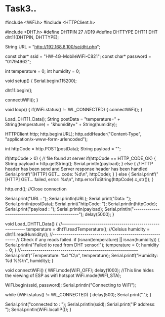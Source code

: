 # Task3..
#include <WiFi.h>
#include <HTTPClient.h>

#include <DHT.h> 
#define DHTPIN 27 //D19 
#define DHTTYPE DHT11 
DHT dht11(DHTPIN, DHTTYPE); 

String URL = "http://192.168.8.100/se/dht.php";

const char* ssid = "HW-4G-MobileWiFi-C821"; 
const char* password = "01794962"; 

int temperature = 0;
int humidity = 0;

void setup() {
  Serial.begin(115200);

  dht11.begin(); 
  
  connectWiFi();
}

void loop() {
  if(WiFi.status() != WL_CONNECTED) {
    connectWiFi();
  }

  Load_DHT11_Data();
  String postData = "temperature=" + String(temperature) + "&humidity=" + String(humidity);
  
  HTTPClient http;
  http.begin(URL);
  http.addHeader("Content-Type", "application/x-www-form-urlencoded");
  
  int httpCode = http.POST(postData);
  String payload = "";

  if(httpCode > 0) {
    // file found at server
    if(httpCode == HTTP_CODE_OK) {
      String payload = http.getString();
      Serial.println(payload);
    } else {
      // HTTP header has been send and Server response header has been handled
      Serial.printf("[HTTP] GET... code: %d\n", httpCode);
    }
  } else {
    Serial.printf("[HTTP] GET... failed, error: %s\n", http.errorToString(httpCode).c_str());
  }
  
  http.end();  //Close connection

  Serial.print("URL : "); Serial.println(URL); 
  Serial.print("Data: "); Serial.println(postData);
  Serial.print("httpCode: "); Serial.println(httpCode);
  Serial.print("payload : "); Serial.println(payload);
  Serial.println("--------------------------------------------------");
  delay(5000);
}


void Load_DHT11_Data() {
  //-----------------------------------------------------------
  temperature = dht11.readTemperature(); //Celsius
  humidity = dht11.readHumidity();
  //-----------------------------------------------------------
  // Check if any reads failed.
  if (isnan(temperature) || isnan(humidity)) {
    Serial.println("Failed to read from DHT sensor!");
    temperature = 0;
    humidity = 0;
  }
  //-----------------------------------------------------------
  Serial.printf("Temperature: %d °C\n", temperature);
  Serial.printf("Humidity: %d %%\n", humidity);
}

void connectWiFi() {
  WiFi.mode(WIFI_OFF);
  delay(1000);
  //This line hides the viewing of ESP as wifi hotspot
  WiFi.mode(WIFI_STA);
  
  WiFi.begin(ssid, password);
  Serial.println("Connecting to WiFi");
  
  while (WiFi.status() != WL_CONNECTED) {
    delay(500);
    Serial.print(".");
  }
    
  Serial.print("connected to : "); Serial.println(ssid);
  Serial.print("IP address: "); Serial.println(WiFi.localIP());
}
